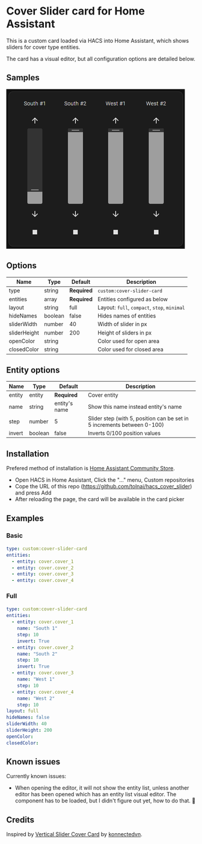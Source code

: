 # Cover Slider card for Home Assistant

This is a custom card loaded via HACS into Home Assistant, which shows sliders for cover type entities.

The card has a visual editor, but all configuration options are detailed below.

## Samples

![Basic example](images/basic.png)

## Options

| Name         | Type    | Default      | Description                                  |
| ------------ | ------- | ------------ | -------------------------------------------- |
| type         | string  | **Required** | `custom:cover-slider-card`                   |
| entities     | array   | **Required** | Entities configured as below                 |
| layout       | string  | full         | Layout: `full`, `compact`, `stop`, `minimal` |
| hideNames    | boolean | false        | Hides names of entities                      |
| sliderWidth  | number  | 40           | Width of slider in px                        |
| sliderHeight | number  | 200          | Height of sliders in px                      |
| openColor    | string  |              | Color used for open area                     |
| closedColor  | string  |              | Color used for closed area                   |

## Entity options

| Name   | Type    | Default       | Description                                                             |
| ------ | ------- | ------------- | ----------------------------------------------------------------------- |
| entity | entity  | **Required**  | Cover entity                                                            |
| name   | string  | entity's name | Show this name instead entity's name                                    |
| step   | number  | 5             | Slider step (with 5, position can be set in 5 increments between 0-100) |
| invert | boolean | false         | Inverts 0/100 position values                                           |

## Installation

Prefered method of installation is [Home Assistant Community Store](https://github.com/hacs/integration).

- Open HACS in Home Assistant, Click the "..." menu, Custom repositories
- Cope the URL of this repo (<https://github.com/tolnai/hacs_cover_slider>) and press Add
- After reloading the page, the card will be available in the card picker

## Examples

### Basic

```yaml
type: custom:cover-slider-card
entities:
  - entity: cover.cover_1
  - entity: cover.cover_2
  - entity: cover.cover_3
  - entity: cover.cover_4
```

### Full

```yaml
type: custom:cover-slider-card
entities:
  - entity: cover.cover_1
    name: "South 1"
    step: 10
    invert: True
  - entity: cover.cover_2
    name: "South 2"
    step: 10
    invert: True
  - entity: cover.cover_3
    name: "West 1"
    step: 10
  - entity: cover.cover_4
    name: "West 2"
    step: 10
layout: full
hideNames: false
sliderWidth: 40
sliderHeight: 200
openColor:
closedColor:
```

## Known issues

Currently known issues:

- When opening the editor, it will not show the entity list, unless another editor has been opened which has an entity list visual editor. The component has to be loaded, but I didn't figure out yet, how to do that. 🙈

## Credits

Inspired by [Vertical Slider Cover Card](https://github.com/konnectedvn/lovelace-vertical-slider-cover-card) by [konnectedvn](https://github.com/konnectedvn).
